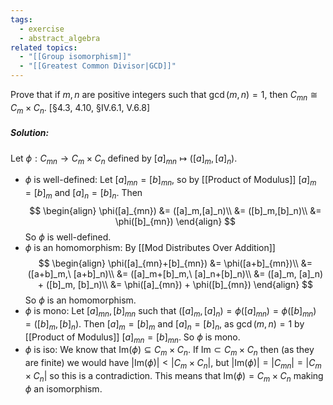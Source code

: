 ```yaml
---
tags:
  - exercise
  - abstract_algebra
related topics:
  - "[[Group isomorphism]]"
  - "[[Greatest Common Divisor|GCD]]"
---
```

Prove that if $m, n$ are positive integers such that $\gcd(m, n) = 1$, then $C_{mn} \cong C_m \times C_n$. [§4.3, 4.10, §IV.6.1, V.6.8]
##### Solution:
Let $\phi: C_{mn}\to C_m \times C_n$ defined by $[a]_{mn}\mapsto ([a]_m, [a]_n)$.
- $\phi$ is well-defined:
	Let $[a]_{mn}=[b]_{mn}$, so by [[Product of Modulus]] $[a]_m=[b]_m$ and $[a]_n=[b]_n$. Then
	$$
	\begin{align}
		\phi([a]_{mn})
		&= ([a]_m,[a]_n)\\
		&= ([b]_m,[b]_n)\\
		&= \phi([b]_{mn})
	\end{align}
	$$
	So $\phi$ is well-defined.
- $\phi$ is an homomorphism:
	By [[Mod Distributes Over Addition]]$$
	\begin{align}
		\phi([a]_{mn}+[b]_{mn})
		&= \phi([a+b]_{mn})\\
		&= ([a+b]_m,\ [a+b]_n)\\
		&= ([a]_m+[b]_m,\ [a]_n+[b]_n)\\
		&= ([a]_m, [a]_n) + ([b]_m, [b]_n)\\
		&= \phi([a]_{mn}) + \phi([b]_{mn})
	\end{align}
	$$
	So $\phi$ is an homomorphism.
- $\phi$ is mono:
	Let $[a]_{mn},[b]_{mn}$ such that $([a]_m,[a]_n)=\phi([a]_{mn})=\phi([b]_{mn})=([b]_m,[b]_n)$. Then $[a]_m = [b]_m$ and $[a]_n = [b]_n$, as $\gcd(m,n)=1$ by [[Product of Modulus]] $[a]_{mn}=[b]_{mn}$. So $\phi$ is mono.
- $\phi$ is iso:
	We know that $\text{Im}(\phi)\subseteq C_m\times C_n$. If $\text{Im} \subset C_m\times C_n$ then (as they are finite) we would have $|\text{Im}(\phi)|<|C_m\times C_n|$, but $|\text{Im}(\phi)|=|C_{mn}|=|C_m\times C_n|$ so this is a contradiction. This means that $\text{Im}(\phi)=C_m\times C_n$ making $\phi$ an isomorphism.